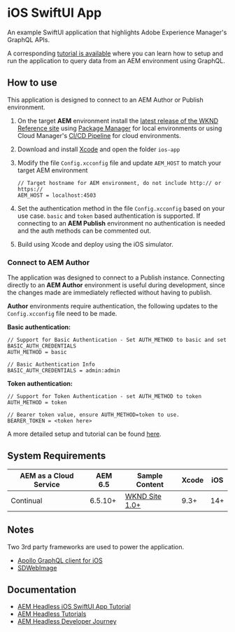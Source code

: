 # iOS SwiftUI App 

An example SwiftUI application that highlights Adobe Experience Manager's GraphQL APIs.


A corresponding [tutorial is available](https://experienceleague.adobe.com/docs/experience-manager-learn/getting-started-with-aem-headless/graphql/example-apps/ios-swiftui-app.html) where you can learn how to setup and run the application to query data from an AEM environment using GraphQL.

## How to use

This application is designed to connect to an AEM Author or Publish environment.

1. On the target **AEM** environment install the [latest release of the WKND Reference site](https://github.com/adobe/aem-guides-wknd/releases/latest) using [Package Manager](http://localhost:4503/crx/packmgr/index.jsp) for local environments or using Cloud Manager's [CI/CD Pipeline](https://experienceleague.adobe.com/docs/experience-manager-cloud-service/implementing/using-cloud-manager/configure-pipeline.html) for cloud environments.
1. Download and install [Xcode](https://developer.apple.com/xcode/) and open the folder `ios-app`
1. Modify the file `Config.xcconfig` file and update `AEM_HOST` to match your target AEM environment

    ```plain
    // Target hostname for AEM environment, do not include http:// or https://
    AEM_HOST = localhost:4503
    
    ```

1. Set the authentication method in the file `Config.xcconfig` based on your use case. `basic` and `token` based authentication is supported. If connecting to an **AEM Publish** environment no authentication is needed and the auth methods can be commented out.
1. Build using Xcode and deploy using the iOS simulator.

### Connect to AEM Author

The application was designed to connect to a Publish instance. Connecting directly to an **AEM Author** environment is useful during development, since the changes made are immediately reflected without having to publish. 

**Author** environments require authentication, the following updates to the `Config.xcconfig` file need to be made.

**Basic authentication:**

```plain
// Support for Basic Authentication - Set AUTH_METHOD to basic and set BASIC_AUTH_CREDENTIALS
AUTH_METHOD = basic

// Basic Authentication Info
BASIC_AUTH_CREDENTIALS = admin:admin
```

**Token authentication:**

```plain
// Support for Token Authentication - set AUTH_METHOD to token
AUTH_METHOD = token

// Bearer token value, ensure AUTH_METHOD=token to use.
BEARER_TOKEN = <token here>
```

A more detailed setup and tutorial can be found [here](https://experienceleague.adobe.com/docs/experience-manager-learn/getting-started-with-aem-headless/graphql/example-apps/ios-swiftui-app.html).

## System Requirements

 AEM as a Cloud Service | AEM 6.5 | Sample Content | Xcode   | iOS | 
------------------------|---------|--------------------|---------|-----|
Continual               | 6.5.10+ |  [WKND Site 1.0+](https://github.com/adobe/aem-guides-wknd/releases/latest) | 9.3+    | 14+

## Notes

Two 3rd party frameworks are used to power the application.

* [Apollo GraphQL client for iOS](https://www.apollographql.com/docs/ios/)
* [SDWebImage](https://github.com/SDWebImage/SDWebImage)

## Documentation

* [AEM Headless iOS SwiftUI App Tutorial](https://experienceleague.adobe.com/docs/experience-manager-learn/getting-started-with-aem-headless/graphql/example-apps/ios-swiftui-app.html)
* [AEM Headless Tutorials](https://experienceleague.adobe.com/docs/experience-manager-learn/getting-started-with-aem-headless/overview.html)
* [AEM Headless Developer Journey](https://experienceleague.adobe.com/docs/experience-manager-cloud-service/headless-journey/developer/overview.html)
